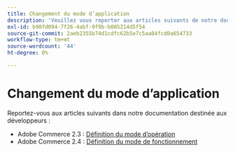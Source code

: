```yaml
---
title: Changement du mode d’application
description: 'Veuillez vous reporter aux articles suivants de notre documentation destinée aux développeurs :'
exl-id: b90fd094-7f26-4abf-9f9b-b005214d5f54
source-git-commit: 2aeb2355b74d1cdfc62b5e7c5aa04fcd0a654733
workflow-type: tm+mt
source-wordcount: '44'
ht-degree: 0%

---
```


# Changement du mode d’application

Reportez-vous aux articles suivants dans notre documentation destinée aux développeurs :

* Adobe Commerce 2.3 : [Définition du mode d’opération](https://experienceleague.adobe.com/en/docs/commerce-operations/configuration-guide/cli/set-mode)
* Adobe Commerce 2.4 : [Définition du mode de fonctionnement](https://experienceleague.adobe.com/en/docs/commerce-operations/configuration-guide/cli/set-mode)
